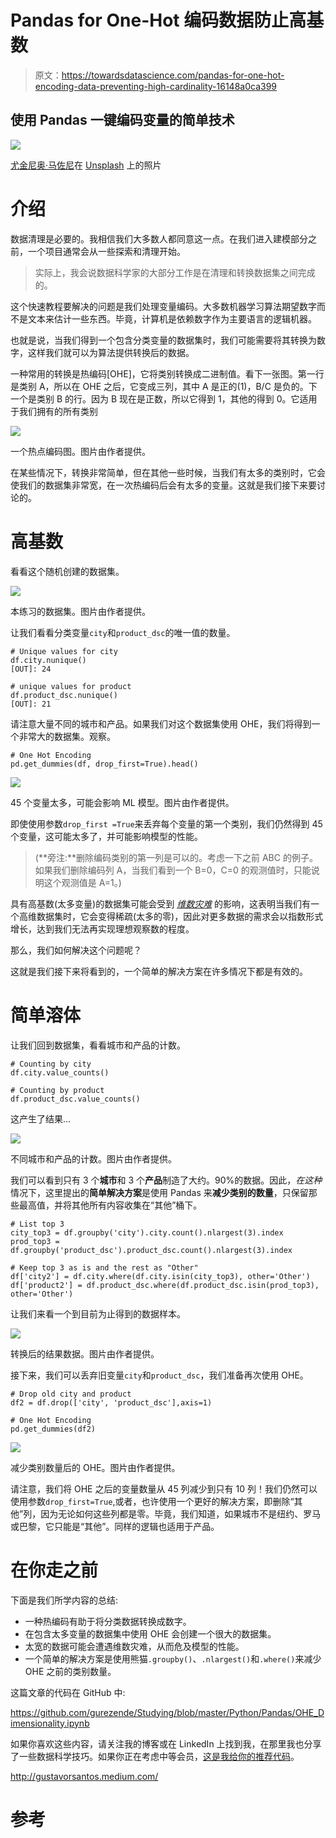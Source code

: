 # Pandas for One-Hot 编码数据防止高基数

> 原文：<https://towardsdatascience.com/pandas-for-one-hot-encoding-data-preventing-high-cardinality-16148a0ca399>

## 使用 Pandas 一键编码变量的简单技术

![](img/182c1e8ced7cb2bae18577f1433e5614.png)

[尤金尼奥·马佐尼](https://unsplash.com/@eugi1492?utm_source=unsplash&utm_medium=referral&utm_content=creditCopyText)在 [Unsplash](https://unsplash.com/s/photos/options?utm_source=unsplash&utm_medium=referral&utm_content=creditCopyText) 上的照片

# 介绍

数据清理是必要的。我相信我们大多数人都同意这一点。在我们进入建模部分之前，一个项目通常会从一些探索和清理开始。

> 实际上，我会说数据科学家的大部分工作是在清理和转换数据集之间完成的。

这个快速教程要解决的问题是我们处理变量编码。大多数机器学习算法期望数字而不是文本来估计一些东西。毕竟，计算机是依赖数字作为主要语言的逻辑机器。

也就是说，当我们得到一个包含分类变量的数据集时，我们可能需要将其转换为数字，这样我们就可以为算法提供转换后的数据。

一种常用的转换是热编码[OHE]，它将类别转换成二进制值。看下一张图。第一行是类别 A，所以在 OHE 之后，它变成三列，其中 A 是正的(1)，B/C 是负的。下一个是类别 B 的行。因为 B 现在是正数，所以它得到 1，其他的得到 0。它适用于我们拥有的所有类别

![](img/629942cc7250519a012d7d84be85f261.png)

一个热点编码图。图片由作者提供。

在某些情况下，转换非常简单，但在其他一些时候，当我们有太多的类别时，它会使我们的数据集非常宽，在一次热编码后会有太多的变量。这就是我们接下来要讨论的。

# 高基数

看看这个随机创建的数据集。

![](img/5bb2010cab5dc12e767e0258ed599135.png)

本练习的数据集。图片由作者提供。

让我们看看分类变量`city`和`product_dsc`的唯一值的数量。

```
# Unique values for city
df.city.nunique()
[OUT]: 24

# unique values for product
df.product_dsc.nunique()
[OUT]: 21
```

请注意大量不同的城市和产品。如果我们对这个数据集使用 OHE，我们将得到一个非常大的数据集。观察。

```
# One Hot Encoding
pd.get_dummies(df, drop_first=True).head()
```

![](img/0894c0875c5554ccc7b330628c26d0f1.png)

45 个变量太多，可能会影响 ML 模型。图片由作者提供。

即使使用参数`drop_first =True`来丢弃每个变量的第一个类别，我们仍然得到 45 个变量，这可能太多了，并可能影响模型的性能。

> (**旁注:**删除编码类别的第一列是可以的。考虑一下之前 ABC 的例子。如果我们删除编码列 A，当我们看到一个 B=0，C=0 的观测值时，只能说明这个观测值是 A=1。)

具有高基数(太多变量)的数据集可能会受到 [*维数灾难*](https://en.wikipedia.org/wiki/Curse_of_dimensionality) 的影响，这表明当我们有一个高维数据集时，它会变得稀疏(太多的零)，因此对更多数据的需求会以指数形式增长，达到我们无法再实现理想观察数的程度。

那么，我们如何解决这个问题呢？

这就是我们接下来将看到的，一个简单的解决方案在许多情况下都是有效的。

# 简单溶体

让我们回到数据集，看看城市和产品的计数。

```
# Counting by city
df.city.value_counts()

# Counting by product
df.product_dsc.value_counts()
```

这产生了结果…

![](img/cd2521522d3238eee0e5e24b48762649.png)

不同城市和产品的计数。图片由作者提供。

我们可以看到只有 3 个**城市**和 3 个**产品**制造了大约。90%的数据。因此，*在这种*情况下，这里提出的**简单解决方案**是使用 Pandas 来**减少类别的数量**，只保留那些最高值，并将其他所有内容收集在“其他”桶下。

```
# List top 3
city_top3 = df.groupby('city').city.count().nlargest(3).index
prod_top3 = df.groupby('product_dsc').product_dsc.count().nlargest(3).index

# Keep top 3 as is and the rest as "Other"
df['city2'] = df.city.where(df.city.isin(city_top3), other='Other')
df['product2'] = df.product_dsc.where(df.product_dsc.isin(prod_top3), other='Other')
```

让我们来看一个到目前为止得到的数据样本。

![](img/f8c40937abd60868559bf9053e7c36f7.png)

转换后的结果数据。图片由作者提供。

接下来，我们可以丢弃旧变量`city`和`product_dsc`，我们准备再次使用 OHE。

```
# Drop old city and product
df2 = df.drop(['city', 'product_dsc'],axis=1)

# One Hot Encoding
pd.get_dummies(df2)
```

![](img/73ab764cfb15a0ac7f3407bac1e757ab.png)

减少类别数量后的 OHE。图片由作者提供。

请注意，我们将 OHE 之后的变量数量从 45 列减少到只有 10 列！我们仍然可以使用参数`drop_first=True`,或者，也许使用一个更好的解决方案，即删除“其他”列，因为无论如何这些列都是零。毕竟，我们知道，如果城市不是纽约、罗马或巴黎，它只能是“其他”。同样的逻辑也适用于产品。

# 在你走之前

下面是我们所学内容的总结:

*   一种热编码有助于将分类数据转换成数字。
*   在包含太多变量的数据集中使用 OHE 会创建一个很大的数据集。
*   太宽的数据可能会遭遇维数灾难，从而危及模型的性能。
*   一个简单的解决方案是使用熊猫`.groupby()`、`.nlargest()`和`.where()`来减少 OHE 之前的类别数量。

这篇文章的代码在 GitHub 中:

<https://github.com/gurezende/Studying/blob/master/Python/Pandas/OHE_Dimensionality.ipynb>  

如果你喜欢这些内容，请关注我的博客或在 LinkedIn 上找到我，在那里我也分享了一些数据科学技巧。如果你正在考虑中等会员，[这是我给你的推荐代码](https://gustavorsantos.medium.com/membership)。

<http://gustavorsantos.medium.com/>  

# 参考

     